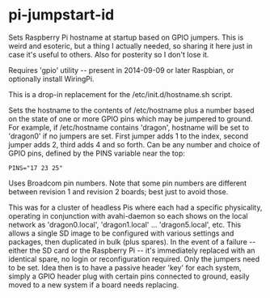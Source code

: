 pi-jumpstart-id
===============

Sets Raspberry Pi hostname at startup based on GPIO jumpers. This is weird and esoteric, but a thing I actually needed, so sharing it here just in case it's useful to others. Also for posterity so I don't lose it.

Requires 'gpio' utility -- present in 2014-09-09 or later Raspbian, or optionally install WiringPi.

This is a drop-in replacement for the /etc/init.d/hostname.sh script.

Sets the hostname to the contents of /etc/hostname plus a number based on the state of one or more GPIO pins which may be jumpered to ground. For example, if /etc/hostname contains 'dragon', hostname will be set to 'dragon0' if no jumpers are set. First jumper adds 1 to the index, second jumper adds 2, third adds 4 and so forth. Can be any number and choice of GPIO pins, defined by the PINS variable near the top:

```
PINS="17 23 25"
```

Uses Broadcom pin numbers. Note that some pin numbers are different between revision 1 and revision 2 boards; best just to avoid those.

This was for a cluster of headless Pis where each had a specific physicality, operating in conjunction with avahi-daemon so each shows on the local network as 'dragon0.local', 'dragon1.local' ... 'dragon5.local', etc. This allows a single SD image to be configured with various settings and packages, then duplicated in bulk (plus spares). In the event of a failure -- either the SD card or the Raspberry Pi -- it's immediately replaced with an identical spare, no login or reconfiguration required. Only the jumpers need to be set. Idea then is to have a passive header 'key' for each system, simply a GPIO header plug with certain pins connected to ground, easily moved to a new system if a board needs replacing.
